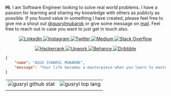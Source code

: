 <b>Hi</b>, I am Software Engineer looking to solve real world problems. I have a passion for learning and sharing my knowledge with others as publicly as possible. If you found value in something I have created, please feel free to give me a shout out [@gusrylmubarok](https://instagram.com/gusrylmubarok/) or give some message on [mail](mailto:gusrylmubarok@gmail.com). Feel free to reach out in case you want to just get in touch also.

<div align="center">

<a href="https://www.linkedin.com/in/agussyahrilmubarok/" target="_blank" rel="noreferrer"> ![LinkedIn](https://img.shields.io/badge/linkedin-%230077B5.svg?style=for-the-badge&logo=linkedin&logoColor=white) </a>
<a href="https://www.instagram.com/gusrylmubarok/" target="_blank" rel="noreferrer"> ![Instagram](https://img.shields.io/badge/Instagram-%23E4405F.svg?style=for-the-badge&logo=Instagram&logoColor=white) </a>
<a href="https://twitter.com/gusrylmubarok/" target="_blank" rel="noreferrer"> ![Twitter](https://img.shields.io/badge/Twitter-%231DA1F2.svg?style=for-the-badge&logo=Twitter&logoColor=white) </a>
<a href="https://gusrylmubarok.medium.com/" target="_blank" rel="noreferrer"> ![Medium](https://img.shields.io/badge/Medium-12100E?style=for-the-badge&logo=medium&logoColor=white) </a>
<a href="https://stackoverflow.com/users/16186091/gusrylmubarok" target="_blank" rel="noreferrer"> ![Stack Overflow](https://img.shields.io/badge/-Stackoverflow-FE7A16?style=for-the-badge&logo=stack-overflow&logoColor=white) </a>
<!--<a href="https://gitlab.com/gusrylmubarok/" target="_blank" rel="noreferrer"> ![GitLab](https://img.shields.io/badge/gitlab%20ci-%23181717.svg?style=for-the-badge&logo=gitlab&logoColor=white) </a> -->
<a href="https://www.hackerrank.com/gusrylmubarok/" target="_blank" rel="noreferrer"> ![Hackerrank](https://img.shields.io/badge/-Hackerrank-2EC866?style=for-the-badge&logo=HackerRank&logoColor=white) </a>
<a href="https://www.upwork.com/in/gusrylmubarok/" target="_blank" rel="noreferrer"> ![Upwork](https://img.shields.io/badge/UpWork-6FDA44?style=for-the-badge&logo=Upwork&logoColor=white)  </a>
<a href="https://www.behance.com/gusrylmubarok/" target="_blank" rel="noreferrer"> ![Behance](https://img.shields.io/badge/Behance-1769ff?style=for-the-badge&logo=behance&logoColor=white) </a>
<a href="https://www.dribbble.com/gusrylmubarok/" target="_blank" rel="noreferrer"> ![Dribbble](https://img.shields.io/badge/Dribbble-EA4C89?style=for-the-badge&logo=dribbble&logoColor=white) </a>

</div>

```json
{
    "name": "AGUS SYAHRIL MUBAROK",
    "message": "Your life becomes a masterpiece when you learn to master piece.",
}
```

<!--
###  🌱 I'm currently learning not to open many tabs in the browser
<p align="center">
<a href="http://cliparts.co/clipart/2423198" title="Image from cliparts.co"><img src="http://cliparts.co/cliparts/BTg/E5M/BTgE5MByc.gif" width="200" alt="stick people animation - group picture, image by tag ..." /></a> -->

|||
|---|---|
|![gusryl github stat](https://github-readme-stats.vercel.app/api?username=gusrylmubarok&show_icons=true&hide_border=true&theme=algolia&count_private=true)|![gusryl top lang](https://github-readme-stats.vercel.app/api/top-langs/?username=GusrylMubarok&layout=compact&hide=html,css,scss,angular,PLpgSQL,blade,dockerfile,ejs,vue,freemarker,makefile,cmake,purebasic&langs_count=8&hide_border=true&theme=algolia&&count_private=true)|
||| 
